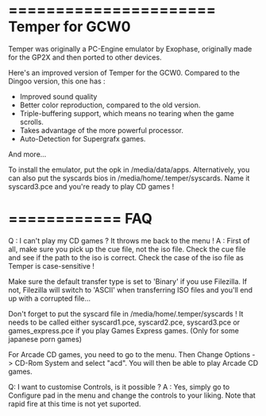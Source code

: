 ======================
Temper for GCW0
======================

Temper was originally a PC-Engine emulator by Exophase,
originally made for the GP2X and then ported to other devices.

Here's an improved version of Temper for the GCW0.
Compared to the Dingoo version, this one has :
- Improved sound quality
- Better color reproduction, compared to the old version.
- Triple-buffering support, which means no tearing when the game scrolls.
- Takes advantage of the more powerful processor.
- Auto-Detection for Supergrafx games.

And more...

To install the emulator, put the opk in /media/data/apps.
Alternatively, you can also put the syscards bios in /media/home/.temper/syscards.
Name it syscard3.pce and you're ready to play CD games !


============
FAQ
============

Q :  I can't play my CD games ? It throws me back to the menu !
A : First of all, make sure you pick up the cue file, not the iso file.
Check the cue file and see if the path to the iso is correct.
Check the case of the iso file as Temper is case-sensitive !

Make sure the default transfer type is set to 'Binary' if you use Filezilla.
If not, Filezilla will switch to 'ASCII' when transferring ISO files and you'll end up 
with a corrupted file...

Don't forget to put the syscard file in /media/home/.temper/syscards !
It needs to be called either syscard1.pce, syscard2.pce, syscard3.pce
or games_express.pce if you play Games Express games. 
(Only for some japanese porn games)

For Arcade CD games, you need to go to the menu.
Then Change Options -> CD-Rom System and select "acd".
You will then be able to play Arcade CD games.

Q: I want to customise Controls, is it possible ?
A : Yes, simply go to Configure pad in the menu and change the controls to your liking.
Note that rapid fire at this time is not yet suported.